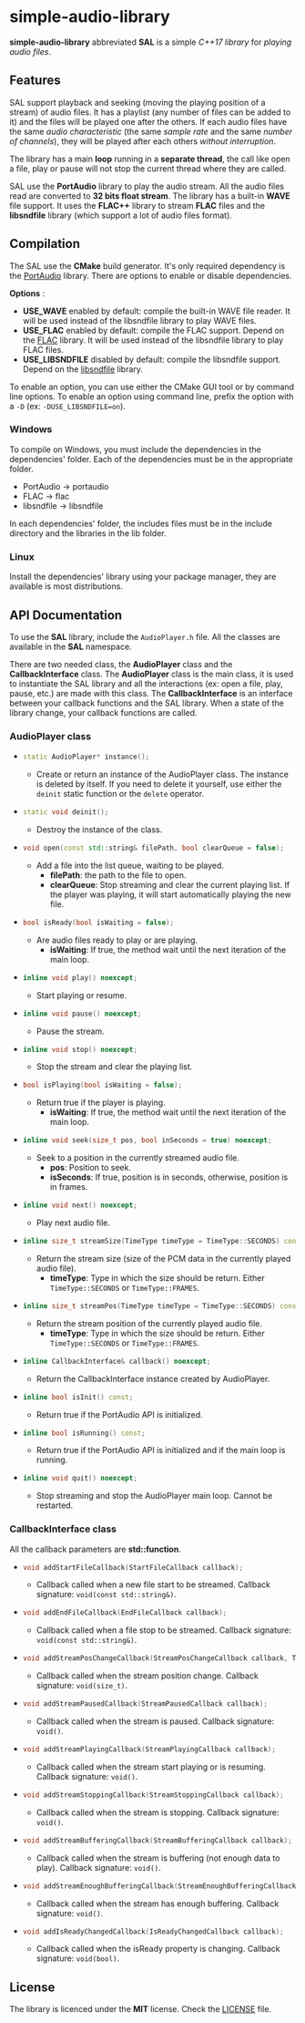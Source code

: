 # simple-audio-library

**simple-audio-library** abbreviated **SAL** is a simple *C++17 library* for *playing audio files*.

## Features

SAL support playback and seeking (moving the playing position of a stream) of audio files. 
It has a playlist (any number of files can be added to it) and the files will be played one after the others. 
If each audio files have the same *audio characteristic* (the same *sample rate* and the same *number of channels*), they will be played after each others *without interruption*.

The library has a main **loop** running in a **separate thread**, the call like open a file, play or pause will not stop the current thread where they are called.

SAL use the **PortAudio** library to play the audio stream.
All the audio files read are converted to **32 bits float stream**.
The library has a built-in **WAVE** file support.
It uses the **FLAC++** library to stream **FLAC** files and the **libsndfile** library (which support a lot of audio files format). 

## Compilation

The SAL use the **CMake** build generator. It's only required dependency is the [PortAudio](https://github.com/PortAudio/portaudio) library. There are options to enable or disable dependencies.

**Options** :
- **USE_WAVE** enabled by default: compile the built-in WAVE file reader. It will be used instead of the libsndfile library to play WAVE files.
- **USE_FLAC** enabled by default: compile the FLAC support. Depend on the [FLAC](https://github.com/xiph/flac) library. It will be used instead of the libsndfile library to play FLAC files.
- **USE_LIBSNDFILE** disabled by default: compile the libsndfile support. Depend on the [libsndfile](https://github.com/libsndfile/libsndfile) library.

To enable an option, you can use either the CMake GUI tool or by command line options.
To enable an option using command line, prefix the option with a `-D` (ex: `-DUSE_LIBSNDFILE=on`).

### Windows

To compile on Windows, you must include the dependencies in the dependencies' folder. Each of the dependencies must be in the appropriate folder.

- PortAudio -> portaudio
- FLAC -> flac
- libsndfile -> libsndfile

In each dependencies' folder, the includes files must be in the include directory and the libraries in the lib folder.

### Linux

Install the dependencies' library using your package manager, they are available is most distributions.

## API Documentation

To use the **SAL** library, include the `AudioPlayer.h` file. All the classes are available in the **SAL** namespace.

There are two needed class, the **AudioPlayer** class and the **CallbackInterface** class.
The **AudioPlayer** class is the main class, it is used to instantiate the SAL library and all the interactions (ex: open a file, play, pause, etc.) are made with this class.
The **CallbackInterface** is an interface between your callback functions and the SAL library. When a state of the library change, your callback functions are called.

### AudioPlayer class

- ``` C++
  static AudioPlayer* instance();
  ```
  - Create or return an instance of the AudioPlayer class. The instance is deleted by itself. If you need to delete it yourself, use either the `deinit` static function or the `delete` operator.

- ``` C++
  static void deinit();
  ```
  - Destroy the instance of the class.

- ``` C++
  void open(const std::string& filePath, bool clearQueue = false);
  ```
  - Add a file into the list queue, waiting to be played.
    - **filePath**: the path to the file to open.
    - **clearQueue**: Stop streaming and clear the current playing list. If the player was playing, it will start automatically playing the new file.

- ``` C++
  bool isReady(bool isWaiting = false);
  ```
  - Are audio files ready to play or are playing.
    - **isWaiting**: If true, the method wait until the next iteration of the main loop.

- ``` C++
  inline void play() noexcept;
  ```
  - Start playing or resume.

- ``` C++
  inline void pause() noexcept;
  ```
  - Pause the stream.

- ``` C++
  inline void stop() noexcept;
  ```
  - Stop the stream and clear the playing list.

- ``` C++
  bool isPlaying(bool isWaiting = false);
  ```
  - Return true if the player is playing.
    - **isWaiting**: If true, the method wait until the next iteration of the main loop.

- ``` C++
  inline void seek(size_t pos, bool inSeconds = true) noexcept;
  ```
  - Seek to a position in the currently streamed audio file.
    - **pos**: Position to seek.
    - **isSeconds**: If true, position is in seconds, otherwise, position is in frames.

- ``` C++
  inline void next() noexcept;
  ```
  - Play next audio file.

- ``` C++
  inline size_t streamSize(TimeType timeType = TimeType::SECONDS) const noexcept;
  ```
  - Return the stream size (size of the PCM data in the currently played audio file).
    - **timeType**: Type in which the size should be return. Either `TimeType::SECONDS` or `TimeType::FRAMES`.

- ``` C++
  inline size_t streamPos(TimeType timeType = TimeType::SECONDS) const noexcept;
  ```
  - Return the stream position of the currently played audio file.
    - **timeType**: Type in which the size should be return. Either `TimeType::SECONDS` or `TimeType::FRAMES`.

- ``` C++
  inline CallbackInterface& callback() noexcept;
  ```
  - Return the CallbackInterface instance created by AudioPlayer.

- ``` C++
  inline bool isInit() const;
  ```
  - Return true if the PortAudio API is initialized.

- ``` C++
  inline bool isRunning() const;
  ```
  - Return true if the PortAudio API is initialized and if the main loop is running.

- ``` C++
  inline void quit() noexcept;
  ```
  - Stop streaming and stop the AudioPlayer main loop. Cannot be restarted.

### CallbackInterface class

All the callback parameters are **std::function**.

- ``` C++
  void addStartFileCallback(StartFileCallback callback);
  ```
  - Callback called when a new file start to be streamed. Callback signature: `void(const std::string&)`.

- ``` C++
  void addEndFileCallback(EndFileCallback callback);
  ```
  - Callback called when a file stop to be streamed. Callback signature: `void(const std::string&)`.

- ``` C++
  void addStreamPosChangeCallback(StreamPosChangeCallback callback, TimeType timeType = TimeType::SECONDS);
  ```
  - Callback called when the stream position change. Callback signature: `void(size_t)`.

- ``` C++
  void addStreamPausedCallback(StreamPausedCallback callback);
  ```
  - Callback called when the stream is paused. Callback signature: `void()`.

- ``` C++
  void addStreamPlayingCallback(StreamPlayingCallback callback);
  ```
  - Callback called when the stream start playing or is resuming. Callback signature: `void()`.

- ``` C++
  void addStreamStoppingCallback(StreamStoppingCallback callback);
  ```
  - Callback called when the stream is stopping. Callback signature: `void()`.

- ``` C++
  void addStreamBufferingCallback(StreamBufferingCallback callback);
  ```
  - Callback called when the stream is buffering (not enough data to play). Callback signature: `void()`.

- ``` C++
  void addStreamEnoughBufferingCallback(StreamEnoughBufferingCallback callback);
  ```
  - Callback called when the stream has enough buffering. Callback signature: `void()`.

- ``` C++
  void addIsReadyChangedCallback(IsReadyChangedCallback callback);
  ```
  - Callback called when the isReady property is changing. Callback signature: `void(bool)`.

## License

The library is licenced under the **MIT** license. Check the [LICENSE](LICENSE) file.